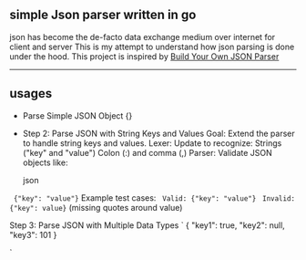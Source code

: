 ## simple Json parser written in go

json has become the de-facto data exchange medium over internet for client and server
This is my attempt to understand how json parsing is done under the hood. This project is inspired by [Build Your Own JSON Parser](https://codingchallenges.fyi/challenges/challenge-json-parser/)

---

## usages

- Parse Simple JSON Object {}
- Step 2: Parse JSON with String Keys and Values
  Goal: Extend the parser to handle string keys and values.
  Lexer: Update to recognize:
  Strings ("key" and "value")
  Colon (:) and comma (,)
  Parser: Validate JSON objects like:

  json

` {"key": "value"}`
Example test cases:
` Valid: {"key": "value"}`
` Invalid: {"key": value}` (missing quotes around value)

Step 3: Parse JSON with Multiple Data Types
`
{
"key1": true,
"key2": null,
"key3": 101
}

`
